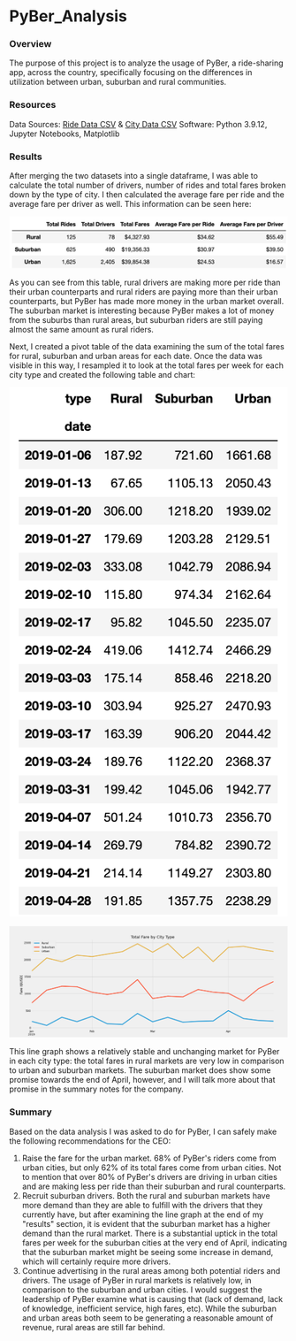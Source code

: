 # PyBer_Analysis
### Overview
The purpose of this project is to analyze the usage of PyBer, a ride-sharing app, across the country, specifically focusing on the differences in utilization between urban, suburban and rural communities.

### Resources
Data Sources: [Ride Data CSV](Resources/ride_data.csv) & [City Data CSV](Resources/city_data.csv)
Software: Python 3.9.12, Jupyter Notebooks, Matplotlib

### Results
After merging the two datasets into a single dataframe, I was able to calculate the total number of drivers, number of rides and total fares broken down by the type of city. I then calculated the average fare per ride and the average fare per driver as well. This information can be seen here:

![Summary Chart](Analysis/Screenshot1.png)

As you can see from this table, rural drivers are making more per ride than their urban counterparts and rural riders are paying more than their urban counterparts, but PyBer has made more money in the urban market overall. The suburban market is interesting because PyBer makes a lot of money from the suburbs than rural areas, but suburban riders are still paying almost the same amount as rural riders.

Next, I created a pivot table of the data examining the sum of the total fares for rural, suburban and urban areas for each date. Once the data was visible in this way, I resampled it to look at the total fares per week for each city type and created the following table and chart:

![Summary Chart 2](Analysis/Screenshot2.png)

![Fare Line Graph](Analysis/PyBer_fare_summary.png)

This line graph shows a relatively stable and unchanging market for PyBer in each city type: the total fares in rural markets are very low in comparison to urban and suburban markets. The suburban market does show some promise towards the end of April, however, and I will talk more about that promise in the summary notes for the company.

### Summary

Based on the data analysis I was asked to do for PyBer, I can safely make the following recommendations for the CEO:

1. Raise the fare for the urban market. 68% of PyBer's riders come from urban cities, but only 62% of its total fares come from urban cities. Not to mention that over 80% of PyBer's drivers are driving in urban cities and are making less per ride than their suburban and rural counterparts.
2. Recruit suburban drivers. Both the rural and suburban markets have more demand than they are able to fulfill with the drivers that they currently have, but after examining the line graph at the end of my "results" section, it is evident that the suburban market has a higher demand than the rural market. There is a substantial uptick in the total fares per week for the suburban cities at the very end of April, indicating that the suburban market might be seeing some increase in demand, which will certainly require more drivers.
3. Continue advertising in the rural areas among both potential riders and drivers. The usage of PyBer in rural markets is relatively low, in comparison to the suburban and urban cities. I would suggest the leadership of PyBer examine what is causing that (lack of demand, lack of knowledge, inefficient service, high fares, etc). While the suburban and urban areas both seem to be generating a reasonable amount of revenue, rural areas are still far behind.
